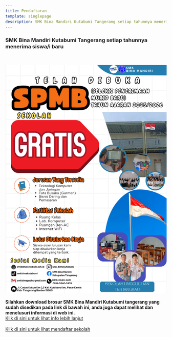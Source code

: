 ```yaml
---
title: Pendaftaran
template: singlepage
description: SMK Bina Mandiri Kutabumi Tangerang setiap tahunnya menerima siswa/i baru dengan persyaratan yang ditentukan oleh pihak sekolah.
---
```


<h3>SMK Bina Mandiri Kutabumi Tangerang setiap tahunnya menerima siswa/i baru </h3>
<br>

![brosur](./brosur-pendaftaran.png)

**Silahkan download brosur SMK Bina Mandiri Kutabumi tangerang yang sudah disedikan pada link di bawah ini, anda juga dapat melihat dan menelusuri informasi di web ini.**<br>
[Klik di sini untuk lihat info lebih lanjut](https://heylink.me/ppdbbima)<br><br>
[Klik di sini untuk lihat mendaftar sekolah ](https://docs.google.com/forms/d/e/1FAIpQLScwFHTMGuqWSe-W58Z8TSpUBaycrQYj-k1G68AtZD6f9V0IrQ/viewform)<br><br>

<!--
**Applications are invited for admission to the B.Tech Management Quota Seats (2020-21) reserved for children of Co-operative Sector employees in CAPE Engineering Colleges.**<br>
For more details and vaccancy position please call **Admission Help line Number:- 9188255056**<br><br>
[Click here to download application form](Applnform_Co-op-_Reserved_seat.pdf)<br><br>
[Click here to download Certificate Proforma](Proforma_of_certificate.pdf)<br><br>
[Click here to Fees and other details](Details_Co-op._Reserved_seat.pdf)<br><br>
# **Eligibility criteria for NRI Quota**
**Applications are invited for admission to the B.Tech Management Quota Seats (2021-22) reserved for children of Co-operative Sector employees in CAPE Engineering Colleges.**<br>
-->
<!--
<br>
[Click here to download Notification](Procedure_ApplicationForm_CapeEmployees_students.pdf)<br><br>
[Click here to download Certificate Proforma](Proforma_Co-operative_Sector_Certificate.pdf)<br><br>
-->
<!--[Click here to Fees and other details](Details_Co-op._Reserved_seat.pdf)<br><br>
-->
<!--
<h3>B.Tech Lateral Entry Admission 2021 </h3>
<br>
B.Tech Lateral Entry Entrance examination registration is open now. Apply at
<br>
[www.admissions.dtekerala.gov.in](http://admissions.dtekerala.gov.in)
<br>
Last date for applying 09.10.2021<br>
<br>
Application fee Rs 750/- for general candidates and Rs. 375 for SC/ST candidates.
 <br>
 <br>

<h3>B.Tech NRI Admission 2021 </h3>
-->
